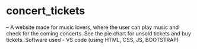 # concert_tickets
– A website made for music lovers, where the user can play music and check for the  coming concerts. See the pie chart for unsold tickets and buy tickets.  Software used - VS code (using HTML, CSS, JS, BOOTSTRAP)
